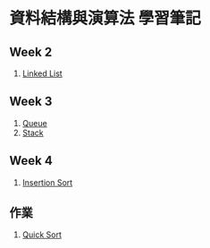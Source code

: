 # 資料結構與演算法 學習筆記
Week 2
----
1. [Linked List](https://github.com/starfish8681/starfish8681/blob/master/Week%202/Linked_list.py)  

Week 3
----
1. [Queue](https://github.com/starfish8681/starfish8681/blob/master/Week%203/implement-queue-using-stacks.py)
2. [Stack](https://github.com/starfish8681/starfish8681/blob/master/Week%203/mini%20stack.py)

Week 4
----
1. [Insertion Sort](https://github.com/starfish8681/starfish8681/blob/master/Week%204/Insertion%20Sort.py)

作業
----
1. [Quick Sort](https://github.com/starfish8681/starfish8681/blob/master/%E4%BD%9C%E6%A5%AD/Quicksort_04122105.ipynb)
